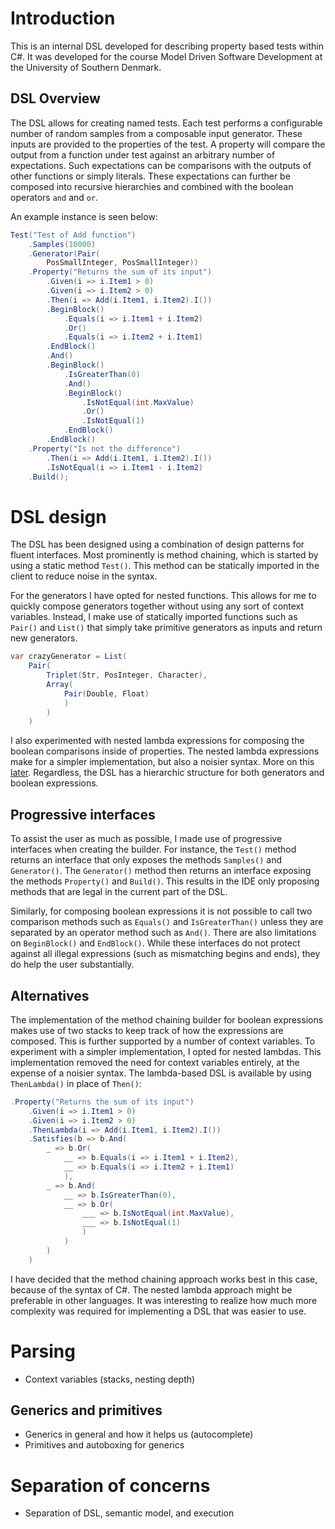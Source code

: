 # Introduction
This is an internal DSL developed for describing property based tests within C#. It was developed for the course Model Driven Software Development at the University of Southern Denmark.

## DSL Overview
The DSL allows for creating named tests. Each test performs a configurable number of random samples from a composable input generator. These inputs are provided to the properties of the test. A property will compare the output from a function under test against an arbitrary number of expectations. Such expectations can be comparisons with the outputs of other functions or simply literals. These expectations can further be composed into recursive hierarchies and combined with the boolean operators `and` and `or`.

An example instance is seen below:

```csharp
Test("Test of Add function")
    .Samples(10000)
    .Generator(Pair(
        PosSmallInteger, PosSmallInteger))
    .Property("Returns the sum of its input")
        .Given(i => i.Item1 > 0)
        .Given(i => i.Item2 > 0)
        .Then(i => Add(i.Item1, i.Item2).I())
        .BeginBlock()
            .Equals(i => i.Item1 + i.Item2)
            .Or()
            .Equals(i => i.Item2 + i.Item1)
        .EndBlock()
        .And()
        .BeginBlock()
            .IsGreaterThan(0)
            .And()
            .BeginBlock()
                .IsNotEqual(int.MaxValue)
                .Or()
                .IsNotEqual(1)
            .EndBlock()
        .EndBlock()
    .Property("Is not the difference")
        .Then(i => Add(i.Item1, i.Item2).I())
        .IsNotEqual(i => i.Item1 - i.Item2)
    .Build();
```

# DSL design
The DSL has been designed using a combination of design patterns for fluent interfaces. Most prominently is method chaining, which is started by using a static method `Test()`. This method can be statically imported in the client to reduce noise in the syntax.

For the generators I have opted for nested functions. This allows for me to quickly compose generators together without using any sort of context variables. Instead, I make use of statically imported functions such as `Pair()` and `List()` that simply take primitive generators as inputs and return new generators.

```csharp
var crazyGenerator = List(
    Pair(
        Triplet(Str, PosInteger, Character), 
        Array(
            Pair(Double, Float)
            )
        )
    )
```

I also experimented with nested lambda expressions for composing the boolean comparisons inside of properties. The nested lambda expressions make for a simpler implementation, but also a noisier syntax. More on this [later](#Alternatives). Regardless, the DSL has a hierarchic structure for both generators and boolean expressions.

## Progressive interfaces
To assist the user as much as possible, I made use of progressive interfaces when creating the builder. For instance, the `Test()` method returns an interface that only exposes the methods `Samples()` and `Generator()`. The `Generator()` method then returns an interface exposing the methods `Property()` and `Build()`. This results in the IDE only proposing methods that are legal in the current part of the DSL.

Similarly, for composing boolean expressions it is not possible to call two comparison methods such as `Equals()` and `IsGreaterThan()` unless they are separated by an operator method such as `And()`. There are also limitations on `BeginBlock()` and `EndBlock()`. While these interfaces do not protect against all illegal expressions (such as mismatching begins and ends), they do help the user substantially.

## Alternatives
The implementation of the method chaining builder for boolean expressions makes use of two stacks to keep track of how the expressions are composed. This is further supported by a number of context variables. To experiment with a simpler implementation, I opted for nested lambdas. This implementation removed the need for context variables entirely, at the expense of a noisier syntax. The lambda-based DSL is available by using `ThenLambda()` in place of `Then()`:

```csharp
.Property("Returns the sum of its input")
    .Given(i => i.Item1 > 0)
    .Given(i => i.Item2 > 0)
    .ThenLambda(i => Add(i.Item1, i.Item2).I())
    .Satisfies(b => b.And(
        _ => b.Or(
            __ => b.Equals(i => i.Item1 + i.Item2),
            __ => b.Equals(i => i.Item2 + i.Item1)
            ),
        _ => b.And(
            __ => b.IsGreaterThan(0),
            __ => b.Or(
                ___ => b.IsNotEqual(int.MaxValue),
                ___ => b.IsNotEqual(1)
                )
            )
        )
    )
```

I have decided that the method chaining approach works best in this case, because of the syntax of C#. The nested lambda approach might be preferable in other languages. It was interesting to realize how much more complexity was required for implementing a DSL that was easier to use.

# Parsing
- Context variables (stacks, nesting depth)

## Generics and primitives
- Generics in general and how it helps us (autocomplete)
- Primitives and autoboxing for generics

# Separation of concerns
- Separation of DSL, semantic model, and execution
